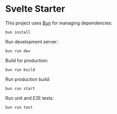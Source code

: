 # Svelte Starter

This project uses [Bun][bun] for managing dependencies:

    bun install

Run development server:

    bun run dev

Build for production:

    bun run build

Run production build:

    bun run start

Run unit and E2E tests:

    bun run test

[bun]: https://bun.sh

